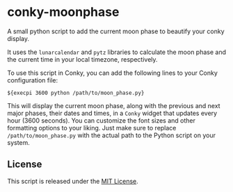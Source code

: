 # conky-moonphase
A small python script to add the current moon phase to beautify your conky display. 

It uses the `lunarcalendar` and `pytz` libraries to calculate the moon phase and the current time in your local timezone, respectively.

To use this script in Conky, you can add the following lines to your Conky configuration file:

```
${execpi 3600 python /path/to/moon_phase.py}
```

This will display the current moon phase, along with the previous and next major phases, their dates and times, in a `Conky` widget that updates every hour (3600 seconds). You can customize the font sizes and other formatting options to your liking. Just make sure to replace `/path/to/moon_phase.py` with the actual path to the Python script on your system.

## License

This script is released under the [MIT License](LICENSE).
